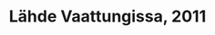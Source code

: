 ---
title: Lähde Vaattungissa, 2011
layout: image
categories: [taulut]
box-image: taulut/Lahde-vaattungissa-2011-kuutio.jpg
image: taulut/Lahde-vaattungissa-2011.jpg
hide_title_on_box: true
lightbox_title: Lähde Vaattungissa, 2011, 45 x 30, 100€
---